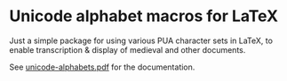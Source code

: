 Unicode alphabet macros for LaTeX
=================================

Just a simple package for using various PUA character sets in LaTeX, to enable transcription & display of medieval and other documents.

See [unicode-alphabets.pdf](docs/unicode-alphabets.pdf) for the documentation.